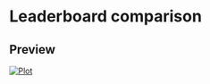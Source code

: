 # Leaderboard comparison

## Preview

[![Plot](./static/plot.png)](https://simonsan.github.io/aoe_playerbase_stats/)
